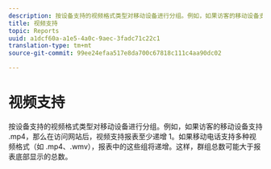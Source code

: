 ```yaml
---
description: 按设备支持的视频格式类型对移动设备进行分组。例如，如果访客的移动设备支持 .mp4，那么在访问网站后，视频支持报表至少递增 1。如果移动电话支持多种视频格式（如 .mp4、.wmv），报表中的这些组将递增。这样，群组总数可能大于报表底部显示的总数。
title: 视频支持
topic: Reports
uuid: a1dcf60a-a1e5-4a0c-9aec-3fadc71c22c1
translation-type: tm+mt
source-git-commit: 99ee24efaa517e8da700c67818c111c4aa90dc02

---
```



# 视频支持

按设备支持的视频格式类型对移动设备进行分组。例如，如果访客的移动设备支持 .mp4，那么在访问网站后，视频支持报表至少递增 1。如果移动电话支持多种视频格式（如 .mp4、.wmv），报表中的这些组将递增。这样，群组总数可能大于报表底部显示的总数。

